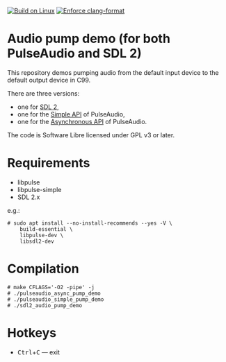 [![Build on Linux](https://github.com/hartwork/audio_pump_demo/actions/workflows/linux.yml/badge.svg)](https://github.com/hartwork/audio_pump_demo/actions/workflows/linux.yml)
[![Enforce clang-format](https://github.com/hartwork/audio_pump_demo/actions/workflows/clang-format.yml/badge.svg)](https://github.com/hartwork/audio_pump_demo/actions/workflows/clang-format.yml)


# Audio pump demo (for both PulseAudio and SDL 2)

This repository demos pumping audio from
the default input device to the default output device in C99.

There are three versions:

- one for [SDL 2](https://wiki.libsdl.org/SDL2/FrontPage),
- one for the [Simple API](https://freedesktop.org/software/pulseaudio/doxygen/simple.html) of PulseAudio,
- one for the [Asynchronous API](https://freedesktop.org/software/pulseaudio/doxygen/async.html) of PulseAudio.

The code is Software Libre licensed under GPL v3 or later.


# Requirements

- libpulse
- libpulse-simple
- SDL 2.x

e.g.:

```console
# sudo apt install --no-install-recommends --yes -V \
    build-essential \
    libpulse-dev \
    libsdl2-dev
```


# Compilation

```console
# make CFLAGS='-O2 -pipe' -j
# ./pulseaudio_async_pump_demo
# ./pulseaudio_simple_pump_demo
# ./sdl2_audio_pump_demo
```


# Hotkeys

- <kbd>Ctrl</kbd>+<kbd>C</kbd> — exit
